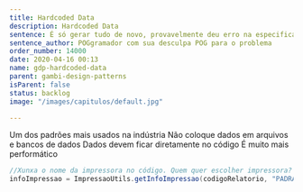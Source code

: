 ```yaml
---
title: Hardcoded Data
description: Hardcoded Data
sentence: É só gerar tudo de novo, provavelmente deu erro na especificação.
sentence_author: POGgramador com sua desculpa POG para o problema
order_number: 14000
date: 2020-04-16 00:13
name: gdp-hardcoded-data
parent: gambi-design-patterns
isParent: false
status: backlog
image: "/images/capitulos/default.jpg"

---
```

Um dos padrões mais usados na indústria
Não coloque dados em arquivos e bancos de dados
Dados devem ficar diretamente no código
É muito mais performático

```java
//Xunxa o nome da impressora no código. Quem quer escolher impressora?
infoImpressao = ImpressaoUtils.getInfoImpressao(codigoRelatorio, "PADRAO");
```
